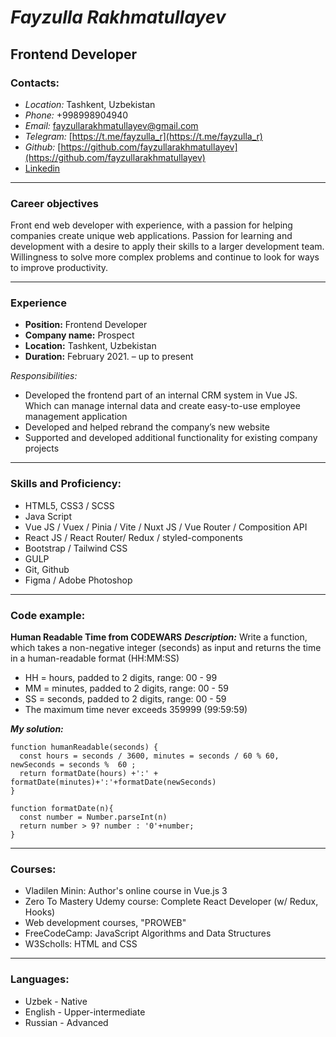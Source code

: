 # _Fayzulla Rakhmatullayev_

## Frontend Developer

### Contacts:

- _Location:_ Tashkent, Uzbekistan
- _Phone:_ +998998904940
- _Email:_ fayzullarakhmatullayev@gmail.com
- _Telegram:_ [https://t.me/fayzulla_r](https://t.me/fayzulla_r)
- _Github:_ [https://github.com/fayzullarakhmatullayev](https://github.com/fayzullarakhmatullayev)
- [Linkedin](https://www.linkedin.com/in/fayzulla-rahmatullaev-75b45b237/)

---

### Career objectives

Front end web developer with experience, with a passion for helping companies
create unique web applications. Passion for learning and
development with a desire to apply their skills to a larger
development team. Willingness to solve more complex problems and
continue to look for ways to improve productivity.

---

### Experience

- **Position:** Frontend Developer
- **Company name:** Prospect
- **Location:** Tashkent, Uzbekistan
- **Duration:** February 2021. – up to present

_Responsibilities:_

- Developed the frontend part of an internal CRM system in Vue JS.
  Which can manage internal data and create easy-to-use employee
  management application
- Developed and helped rebrand the company’s new website
- Supported and developed additional functionality for existing
  company projects

---

### Skills and Proficiency:

- HTML5, CSS3 / SCSS
- Java Script
- Vue JS / Vuex / Pinia / Vite / Nuxt JS / Vue Router / Composition API
- React JS / React Router/ Redux / styled-components
- Bootstrap / Tailwind CSS
- GULP
- Git, Github
- Figma / Adobe Photoshop

---

### Code example:

**Human Readable Time from CODEWARS**
_**Description:**_
Write a function, which takes a non-negative integer (seconds) as input and returns the time in a human-readable format (HH:MM:SS)

- HH = hours, padded to 2 digits, range: 00 - 99
- MM = minutes, padded to 2 digits, range: 00 - 59
- SS = seconds, padded to 2 digits, range: 00 - 59
- The maximum time never exceeds 359999 (99:59:59)

_**My solution:**_

```
function humanReadable(seconds) {
  const hours = seconds / 3600, minutes = seconds / 60 % 60, newSeconds = seconds %  60 ;
  return formatDate(hours) +':' + formatDate(minutes)+':'+formatDate(newSeconds)
}

function formatDate(n){
  const number = Number.parseInt(n)
  return number > 9? number : '0'+number;
}
```

---

### Courses:

- Vladilen Minin: Author's online course in Vue.js 3
- Zero To Mastery Udemy course: Complete React Developer (w/ Redux, Hooks)
- Web development courses, "PROWEB"
- FreeCodeCamp: JavaScript Algorithms and Data Structures
- W3Scholls: HTML and CSS

---

### Languages:

- Uzbek - Native
- English - Upper-intermediate
- Russian - Advanced
